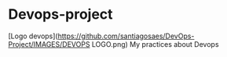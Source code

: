 # Devops-project


[Logo devops](https://github.com/santiagosaes/DevOps-Project/IMAGES/DEVOPS LOGO.png)
My practices about Devops
